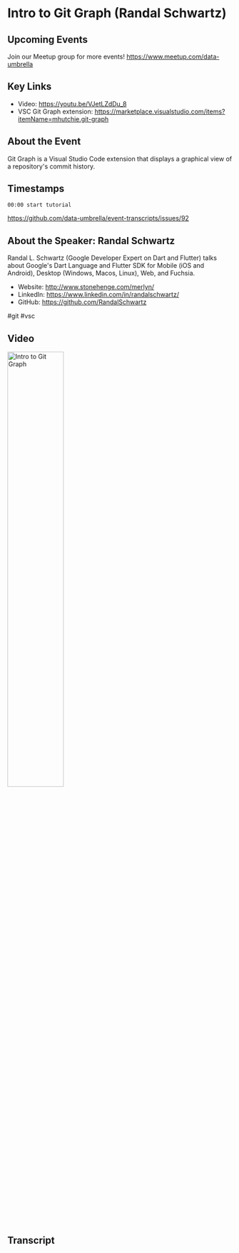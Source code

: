 # Intro to Git Graph (Randal Schwartz)

## Upcoming Events
Join our Meetup group for more events!
https://www.meetup.com/data-umbrella

## Key Links
- Video: https://youtu.be/VJetLZdDu_8
- VSC Git Graph extension: https://marketplace.visualstudio.com/items?itemName=mhutchie.git-graph

## About the Event
Git Graph is a Visual Studio Code extension that displays a graphical view of a repository's commit history.


## Timestamps

```
00:00 start tutorial
```

https://github.com/data-umbrella/event-transcripts/issues/92

## About the Speaker: Randal Schwartz
Randal L. Schwartz (Google Developer Expert on Dart and Flutter) talks about Google's Dart Language and Flutter SDK for Mobile (iOS and Android), Desktop (Windows, Macos, Linux), Web, and Fuchsia.

- Website: http://www.stonehenge.com/merlyn/
- LinkedIn: https://www.linkedin.com/in/randalschwartz/
- GitHub: https://github.com/RandalSchwartz

#git #vsc


## Video
<a href="http://www.youtube.com/watch?feature=player_embedded&v=VJetLZdDu_8" target="_blank"><img src="http://img.youtube.com/vi/VJetLZdDu_8/0.jpg" alt="Intro to Git Graph" width="50%" /></a>

## Transcript
